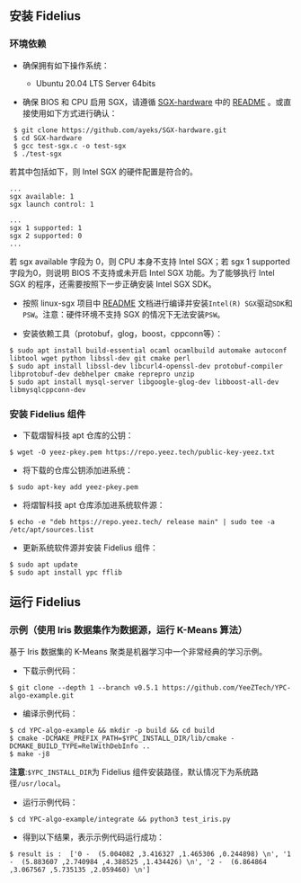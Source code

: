 安装 Fidelius
------------------------
### 环境依赖

- 确保拥有如下操作系统：

  * Ubuntu 20.04 LTS Server 64bits

- 确保 BIOS 和 CPU 启用 SGX，请遵循 [SGX-hardware](https://github.com/ayeks/SGX-hardware) 中的 [README](https://github.com/ayeks/SGX-hardware/blob/master/README.md) 。或直接使用如下方式进行确认：
```
 $ git clone https://github.com/ayeks/SGX-hardware.git
 $ cd SGX-hardware
 $ gcc test-sgx.c -o test-sgx
 $ ./test-sgx
```
若其中包括如下，则 Intel SGX 的硬件配置是符合的。
```
...
sgx available: 1
sgx launch control: 1

...
sgx 1 supported: 1
sgx 2 supported: 0
...
```
若 sgx available 字段为 0，则 CPU 本身不支持 Intel SGX；若 sgx 1 supported 字段为0，则说明 BIOS 不支持或未开启 Intel SGX 功能。为了能够执行 Intel SGX 的程序，还需要按照下一步正确安装 Intel SGX SDK。

- 按照 linux-sgx 项目中 [README](https://github.com/intel/linux-sgx/blob/master/README.md) 文档进行编译并安装`Intel(R) SGX`驱动`SDK`和`PSW`。注意：硬件环境不支持 SGX 的情况下无法安装`PSW`。


- 安装依赖工具（protobuf，glog，boost，cppconn等）：
```
$ sudo apt install build-essential ocaml ocamlbuild automake autoconf libtool wget python libssl-dev git cmake perl
$ sudo apt install libssl-dev libcurl4-openssl-dev protobuf-compiler libprotobuf-dev debhelper cmake reprepro unzip
$ sudo apt install mysql-server libgoogle-glog-dev libboost-all-dev libmysqlcppconn-dev
```

### 安装 Fidelius 组件
- 下载熠智科技 apt 仓库的公钥：
```
$ wget -O yeez-pkey.pem https://repo.yeez.tech/public-key-yeez.txt
```

- 将下载的仓库公钥添加进系统：
```
$ sudo apt-key add yeez-pkey.pem
```

- 将熠智科技 apt 仓库添加进系统软件源：
```
$ echo -e "deb https://repo.yeez.tech/ release main" | sudo tee -a /etc/apt/sources.list
```

- 更新系统软件源并安装 Fidelius 组件：
```
$ sudo apt update
$ sudo apt install ypc fflib
```


运行 Fidelius
------------------------
### 示例（使用 Iris 数据集作为数据源，运行 K-Means 算法）
基于 Iris 数据集的 K-Means 聚类是机器学习中一个非常经典的学习示例。
- 下载示例代码：
```
$ git clone --depth 1 --branch v0.5.1 https://github.com/YeeZTech/YPC-algo-example.git
```

- 编译示例代码：
```
$ cd YPC-algo-example && mkdir -p build && cd build
$ cmake -DCMAKE_PREFIX_PATH=$YPC_INSTALL_DIR/lib/cmake -DCMAKE_BUILD_TYPE=RelWithDebInfo ..
$ make -j8
```
**注意**:`$YPC_INSTALL_DIR`为 Fidelius 组件安装路径，默认情况下为系统路径`/usr/local`。

- 运行示例代码：
```
$ cd YPC-algo-example/integrate && python3 test_iris.py
```

- 得到以下结果，表示示例代码运行成功：
```
$ result is :  ['0 -  (5.004082 ,3.416327 ,1.465306 ,0.244898) \n', '1 -  (5.883607 ,2.740984 ,4.388525 ,1.434426) \n', '2 -  (6.864864 ,3.067567 ,5.735135 ,2.059460) \n']
```
